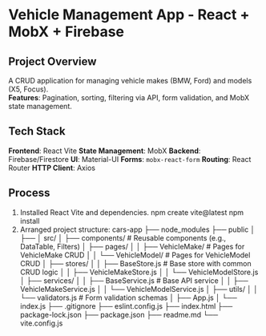 # Vehicle Management App - React + MobX + Firebase

## Project Overview

A CRUD application for managing vehicle makes (BMW, Ford) and models (X5, Focus).  
**Features**: Pagination, sorting, filtering via API, form validation, and MobX state management.

## Tech Stack

**Frontend**: React Vite
**State Management**: MobX
**Backend**: Firebase/Firestore
**UI**: Material-UI
**Forms**: `mobx-react-form`
**Routing**: React Router
**HTTP Client**: Axios

## Process

1. Installed React Vite and dependencies.
   npm create vite@latest
   npm install
2. Arranged project structure:
   cars-app
   ├── node_modules
   ├── public
   │ ├──
   │ src/
   │ ├── components/ # Reusable components (e.g., DataTable, Filters)
   │ ├── pages/
   │ │ ├── VehicleMake/ # Pages for VehicleMake CRUD
   │ │ └── VehicleModel/ # Pages for VehicleModel CRUD
   │ ├── stores/
   │ │ ├── BaseStore.js # Base store with common CRUD logic
   │ │ ├── VehicleMakeStore.js
   │ │ └── VehicleModelStore.js
   │ ├── services/
   │ │ ├── BaseService.js # Base API service
   │ │ ├── VehicleMakeService.js
   │ │ └── VehicleModelService.js
   │ ├── utils/
   │ │ └── validators.js # Form validation schemas
   │ ├── App.js
   │ └── index.js
   ├── .gitignore
   ├── eslint.config.js
   ├── index.html
   ├── package-lock.json
   ├── package.json
   ├── readme.md
   └── vite.config.js

